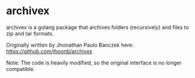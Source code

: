 archivex
========

archivex is a golang package that archives folders (recursively) and files to zip and tar formats.

Originally written by Jhonathan Paulo Banczek here: https://github.com/jhoonb/archivex

Note: The code is heavily modified, so the original interface is no longer compatible.
